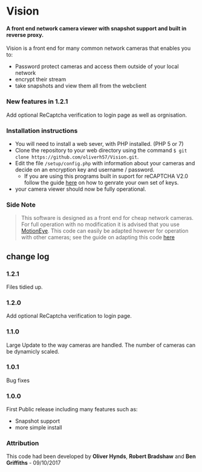 # Vision
#### A front end network camera viewer with snapshot support and built in reverse proxy.

Vision is a front end for many common network cameras that enables you to: 
  - Password protect cameras and access them outside of your local network
  - encrypt their stream
  - take snapshots and view them all from the webclient

### New features in 1.2.1
Add optional ReCaptcha verification to login page as well as orgnisation.
 
### Installation instructions

* You will need to install a web sever, with PHP installed. (PHP 5 or 7)
* Clone the repository to your web directory using the command ``$ git clone https://github.com/oliverh57/Vision.git``.
* Edit the file `/setup/config.php` with information about your cameras and decide on an encryption key and username / password.
  * If you are using this programs built in suport for reCAPTCHA V2.0 follow the guide [here](https://www.google.com/recaptcha/intro/android.html) on how to genrate your own set of keys.
* your camera viewer should now be fully operational.



### Side Note
> This software is designed as a front end for cheap network cameras. For full operation with no modification it is advised that you use [MotionEye](https://github.com/ccrisan/motioneye). This code can easily be adapted however for operation with other cameras; see the guide on adapting this code [here](#)


## change log

### 1.2.1
Files tidied up.

### 1.2.0
Add optional ReCaptcha verification to login page.

### 1.1.0
Large Update to the way cameras are handled. The number of cameras can be dynamicly scaled.

### 1.0.1
Bug fixes

### 1.0.0
First Public release including many features such as:
  - Snapshot support
  - more simple install

### Attribution
This code had been developed by **Oliver Hynds**, **Robert Bradshaw** and **Ben Griffiths** - 09/10/2017
